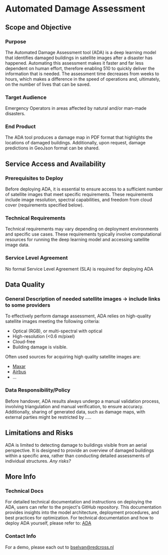 # Automated Damage Assessment

## Scope and Objective
### Purpose
The Automated Damage Assessment tool (ADA) is a deep learning model that identifies damaged buildings in satellite images after a disaster has happened.
Automating this assessment makes it faster and far less dependent on human effort, therefore enabling 510 to quickly deliver the information that is needed. 
The assessment time decreases from weeks to hours, which makes a difference in the speed of operations and, ultimately, on the number of lives that can be saved.

### Target Audience
Emergency Operators in areas affected by natural and/or man-made disasters.

### End Product
The ADA tool produces a damage map in PDF format that highlights the locations of damaged buildings. Additionally, upon request, damage predictions in GeoJson format can be shared. 

## Service Access and Availability
### Prerequisites to Deploy
Before deploying ADA, it is essential to ensure access to a sufficient number of satellite images that meet specific requirements. These requirements include image resolution, spectral capabilities, 
and freedom from cloud cover (requirements specified below).
  
### Technical Requirements
Technical requirements may vary depending on deployment environments and specific use cases. These requirements typically involve computational resources for running the deep learning model and accessing satellite image data.
  
### Service Level Agreement
No formal Service Level Agreement (SLA) is required for deploying ADA

## Data Quality
### General Description of needed satellite images -> include links to some providers
To effectively perform damage assessment, ADA relies on high-quality satellite images meeting the following criteria:

- Optical (RGB), or multi-spectral with optical
- High-resolution (<0.6 m/pixel)
- Cloud-free
- Building damage is visible.

Often used sources for acquiring high quality satellite images are:
- [Maxar](https://www.maxar.com/open-data)
- [Airbus](https://www.airbus.com/en/space/earth-observation/satellite-imagery)
- ...
  
### Data Responsibility/Policy
Before handover, ADA results always undergo a manual validation process, involving triangulation and manual verification, to ensure accuracy. 
Additionally,  sharing of generated data, such as damage maps, with external parties might be restricted by *.....*

## Limitations and Risks
ADA is limited to detecting damage to buildings visible from an aerial perspective. It is designed to provide an overview of damaged buildings within a specific area,
rather than conducting detailed assessments of individual structures. *Any risks?*

## More Info

### Technical Docs
For detailed technical documentation and instructions on deploying the ADA, users can refer to the project's GitHub repository. This documentation provides insights into the model architecture, deployment procedures, and best practices for optimization.
For technical documentation and how to deploy ADA yourself, please refer to: [ADA](https://github.com/rodekruis/ada-collection)

### Contact Info
For a demo, please each out to bselvan@redcross.nl
